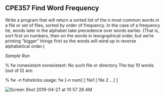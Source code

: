 ## CPE357 Find Word Frequency

Write a program that will return a sorted list of the n most common words in a file or set of files, sorted by order of frequency. In the case of a frequency tie, words later in the alphabet take precedence over words earlier. (That is, sort first on numbers, then on the words in lexographical order, but we’re printing “bigger” things first so the words will wind up in reverse alphabetical order.)

_Sample Run_

% fw nonexistant
nonexistant: No such file or directory
The top 10 words (out of 0) are:

% fw -n fishsticks
usage: fw [-n num] [ file1 [ file 2 ...] ]

![Screen Shot 2019-04-27 at 10 57 26 AM](https://user-images.githubusercontent.com/45242968/56930067-67c04700-6a90-11e9-90fe-910562beeaee.png)

